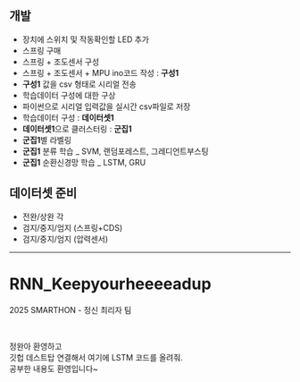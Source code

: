 ## 개발

- 장치에 스위치 및 작동확인할 LED 추가
- 스프링 구매
- 스프링 + 조도센서 구성
- 스프링 + 조도센서 + MPU  ino코드 작성 : **구성1**
- **구성1** 값을 csv 형태로 시리얼 전송
- 학습데이터 구성에 대한 구상
- 파이썬으로 시리얼 입력값을 실시간 csv파일로 저장
- 학습데이터 구성 : **데이터셋1**
- **데이터셋1**으로 클러스터링 : **군집1**
- **군집1**별 라벨링
- **군집1** 분류 학습 _ SVM, 랜덤포레스트, 그레디언트부스팅
- **군집1** 순환신경망 학습 _ LSTM, GRU

## 데이터셋 준비
- 전완/상완 각
- 검지/중지/엄지 (스프링+CDS)
- 검지/중지/엄지 (압력센서)


---


# RNN_Keepyourheeeeadup
2025 SMARTHON - 정신 최리자 팀

<br/>

정완아 환영하고\
깃헙 데스트탑 연결해서 여기에 LSTM 코드를 올려줘.\
공부한 내용도 환영입니다~


